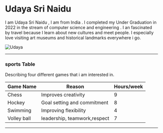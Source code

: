 # Udaya Sri Naidu

I am Udaya Sri Naidu , I am from India . I completed my Under Graduation in 2022 in the stream of computer science and engineering . I an fascinated by travel because I learn about new cultures and meet people. I especially love visiting art museums and historical landmarks everywhere i go.

![Udaya](https://github.com/UdayaSri61001/my2-Udayasri/assets/143127448/1ae49417-81ac-4675-b5c1-fdde491069d9)

----------------------------------------------

### sports Table

Describing four different games that i am interested in.

| Game Name       | Reason                       |  Hours/week     |
| --------------- |  --------------------------- |    ------------ |
| Chess           | Improves creativity          |   9             |
| Hockey          | Goal setting and commitment  |   8             |
| Swimming        | Improving flexibility        |   4             |
| Volley ball     | leadership, teamwork,respect |   7             |

-----------------------------------------------

  